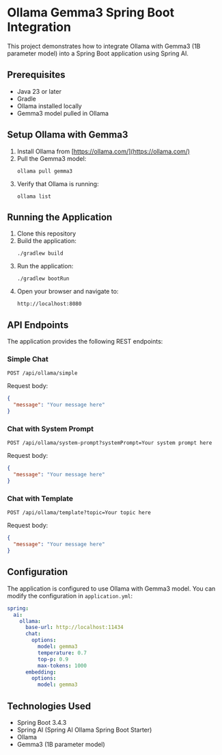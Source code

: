 # Ollama Gemma3 Spring Boot Integration

This project demonstrates how to integrate Ollama with Gemma3 (1B parameter model) into a Spring Boot application using Spring AI.

## Prerequisites

- Java 23 or later
- Gradle
- Ollama installed locally
- Gemma3 model pulled in Ollama

## Setup Ollama with Gemma3

1. Install Ollama from [https://ollama.com/](https://ollama.com/)
2. Pull the Gemma3 model:
   ```
   ollama pull gemma3
   ```
3. Verify that Ollama is running:
   ```
   ollama list
   ```

## Running the Application

1. Clone this repository
2. Build the application:
   ```
   ./gradlew build
   ```
3. Run the application:
   ```
   ./gradlew bootRun
   ```
4. Open your browser and navigate to:
   ```
   http://localhost:8080
   ```

## API Endpoints

The application provides the following REST endpoints:

### Simple Chat

```
POST /api/ollama/simple
```
Request body:
```json
{
  "message": "Your message here"
}
```

### Chat with System Prompt

```
POST /api/ollama/system-prompt?systemPrompt=Your system prompt here
```
Request body:
```json
{
  "message": "Your message here"
}
```

### Chat with Template

```
POST /api/ollama/template?topic=Your topic here
```
Request body:
```json
{
  "message": "Your message here"
}
```

## Configuration

The application is configured to use Ollama with Gemma3 model. You can modify the configuration in `application.yml`:

```yaml
spring:
  ai:
    ollama:
      base-url: http://localhost:11434
      chat:
        options:
          model: gemma3
          temperature: 0.7
          top-p: 0.9
          max-tokens: 1000
      embedding:
        options:
          model: gemma3
```

## Technologies Used

- Spring Boot 3.4.3
- Spring AI (Spring AI Ollama Spring Boot Starter)
- Ollama
- Gemma3 (1B parameter model)
